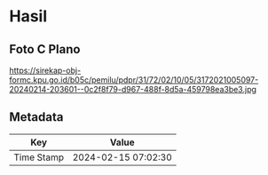 # Hasil

## Foto C Plano

https://sirekap-obj-formc.kpu.go.id/b05c/pemilu/pdpr/31/72/02/10/05/3172021005097-20240214-203601--0c2f8f79-d967-488f-8d5a-459798ea3be3.jpg


## Metadata

| Key        | Value               |
| ---------- | ------------------- |
| Time Stamp | 2024-02-15 07:02:30 |




